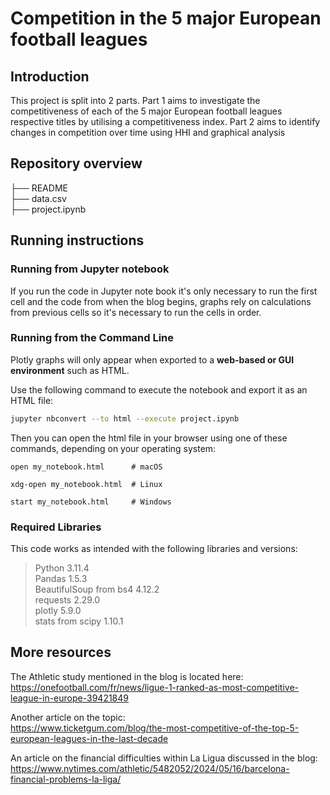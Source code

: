 
# Competition in the 5 major European football leagues

## Introduction
This project is split into 2 parts. Part 1 aims to investigate the competitiveness of each of the 5 major European football leagues respective titles by utilising a competitiveness index. Part 2 aims to identify changes in competition over time using HHI and graphical analysis

## Repository overview

├── README\
├── data.csv\
├── project.ipynb

## Running instructions

### Running from Jupyter notebook

If you run the code in Jupyter note book it's only necessary to run the first cell and the code from when the blog begins, graphs rely on calculations from previous cells so it's necessary to run the cells in order. 


### Running from the Command Line

Plotly graphs will only appear when exported to a **web-based or GUI environment** such as HTML.

Use the following command to execute the notebook and export it as an HTML file:

```bash
jupyter nbconvert --to html --execute project.ipynb
```

Then you can open the html file in your browser using one of these commands, depending on your operating system:
```
open my_notebook.html      # macOS
```
```
xdg-open my_notebook.html  # Linux
```
```
start my_notebook.html     # Windows
```

### Required Libraries
This code works as intended with the following libraries and versions:

> Python 3.11.4\
> Pandas 1.5.3\
> BeautifulSoup from bs4 4.12.2\
> requests 2.29.0\
> plotly 5.9.0\
> stats from scipy 1.10.1

## More resources
The Athletic study mentioned in the blog is located here:\
https://onefootball.com/fr/news/ligue-1-ranked-as-most-competitive-league-in-europe-39421849

Another article on the topic:\
https://www.ticketgum.com/blog/the-most-competitive-of-the-top-5-european-leagues-in-the-last-decade

An article on the financial difficulties within La Ligua discussed in the blog:\
https://www.nytimes.com/athletic/5482052/2024/05/16/barcelona-financial-problems-la-liga/

